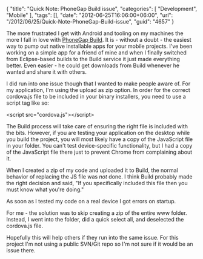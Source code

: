 {
	"title": "Quick Note: PhoneGap Build issue",
	"categories": [
		"Development",
		"Mobile"
	],
	"tags": [],
	"date": "2012-06-25T16:06:00+06:00",
	"url": "/2012/06/25/Quick-Note-PhoneGap-Build-issue",
	"guid": "4657"
}

The more frustrated I get with Android and tooling on my machines the more I fall in love with <a href="http://build.phonegap.com">PhoneGap Build</a>. It is - without a doubt - the easiest way to pump out native installable apps for your mobile projects. I've been working on a simple app for a friend of mine and when I finally switched from Eclipse-based builds to the Build service it just made everything better. Even easier - he could get downloads from Build whenever he wanted and share it with others. 

I did run into one issue though that I wanted to make people aware of. For my application, I'm using the upload as zip option. In order for the correct cordova.js file to be included in your binary installers, you need to use a script tag like so:

&lt;script src="cordova.js"&gt;&lt;/script&gt;

The Build process will take care of ensuring the right file is included with the bits. However, if you are testing your application on the desktop while you build the project, you will most likely have a copy of the JavaScript file in your folder. You can't test device-specific functionality, but I had a copy of the JavaScript file there just to prevent Chrome from complaining about it.

When I created a zip of my code and uploaded it to Build, the normal behavior of replacing the JS file was <i>not</i> done. I think Build probably made the right decision and said, "If you specifically included this file then you must know what you're doing."

As soon as I tested my code on a real device I got errors on startup.

For me - the solution was to skip creating a zip of the entire www folder. Instead, I went into the folder, did a quick select all, and deselected the cordova.js file. 

Hopefully this will help others if they run into the same issue. For this project I'm not using a public SVN/Git repo so I'm not sure if it would be an issue there.